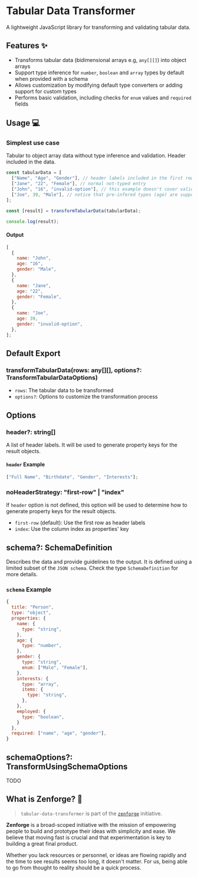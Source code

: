 # Tabular Data Transformer

A lightweight JavaScript library for transforming and validating tabular data.

## Features ✨

- Transforms tabular data (bidimensional arrays e.g, `any[][]`) into object arrays
- Support type inference for `number`, `boolean` and `array` types by default when provided with a schema
- Allows customization by modifying default type converters or adding support for custom types
- Performs basic validation, including checks for `enum` values and `required` fields

## Usage 💻

### Simplest use case

Tabular to object array data without type inference and validation. Header included in the data.

```js
const tabularData = [
  ["Name", "Age", "Gender"], // header labels included in the first row (you can provide a `header` option if data doesn't have it)
  ["Jane", "22", "Female"], // normal not-typed entry
  ["John", "16", "invalid-option"], // this example doesn't cover validation so "invalid-option" will be accepted
  ["Joe", 39, "Male"], // notice that pre-infered types (age) are supported and preserved
];

const [result] = transformTabularData(tabularData);

console.log(result);
```

#### Output

```js
[
  {
    name: "John",
    age: "16",
    gender: "Male",
  },
  {
    name: "Jane",
    age: "22",
    gender: "Female",
  },
  {
    name: "Joe",
    age: 39,
    gender: "invalid-option",
  },
];
```

## Default Export

### transformTabularData(rows: any[][], options?: TransformTabularDataOptions)

- `rows`: The tabular data to be transformed
- `options?`: Options to customize the transformation process

## Options

### header?: string[]

A list of header labels. It will be used to generate property keys for the result objects.

#### `header` Example

```js
["Full Name", "Birthdate", "Gender", "Interests"];
```

### noHeaderStrategy: "first-row" | "index"

If `header` option is not defined, this option will be used to determine how to generate property keys for the result objects.

- `first-row` (default): Use the first row as header labels
- `index`: Use the column index as properties' key

## schema?: SchemaDefinition

Describes the data and provide guidelines to the output. It is defined using a limited subset of the `JSON schema`. Check the type `SchemaDefinition` for more details.

### `schema` Example

```js
{
  title: "Person",
  type: "object",
  properties: {
    name: {
      type: "string",
    },
    age: {
      type: "number",
    },
    gender: {
      type: "string",
      enum: ["Male", "Female"],
    },
    interests: {
      type: "array",
      items: {
        type: "string",
      },
    },
    employed: {
      type: "boolean",
    }
  },
  required: ["name", "age", "gender"],
}
```

## schemaOptions?: TransformUsingSchemaOptions

TODO

## What is Zenforge? 🤔

> `tabular-data-transformer` is part of the [`zenforge`](https://github.com/zenforgehq/zenforge) initiative.

**Zenforge** is a broad-scoped initiative with the mission of empowering people to build and prototype their ideas with simplicity and ease. We believe that moving fast is crucial and that experimentation is key to building a great final product.

Whether you lack resources or personnel, or ideas are flowing rapidly and the time to see results seems too long, it doesn't matter. For us, being able to go from thought to reality should be a quick process.

